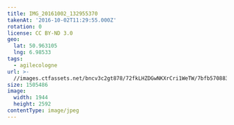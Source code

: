 ```yaml
---
title: IMG_20161002_132955370
takenAt: '2016-10-02T11:29:55.000Z'
rotation: 0
license: CC BY-ND 3.0
geo:
  lat: 50.963105
  lng: 6.98533
tags:
  - agilecologne
url: >-
  //images.ctfassets.net/bncv3c2gt878/72fkLHZDGwNKXrCri1WeTW/7bfb5708831f79147465f45b77c33838/img_20161002_132955370_30109091585_o
size: 1505486
image:
  width: 1944
  height: 2592
contentType: image/jpeg
---
```


